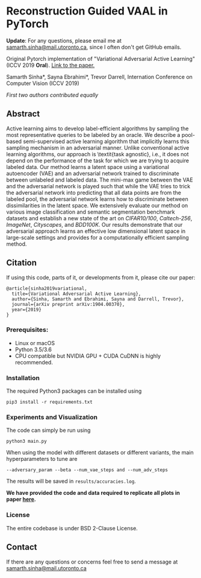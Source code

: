 # Reconstruction Guided VAAL in PyTorch

**Update**: For any questions, please email me at samarth.sinha@mail.utoronto.ca, since I often don't get GitHub emails. 

Original Pytorch implementation of "Variational Adversarial Active Learning" (ICCV 2019 **Oral**). [Link to the paper.](https://arxiv.org/abs/1904.00370)

Samarth Sinha*, Sayna Ebrahimi*, Trevor Darrell, Internation Conference on Computer Vision (ICCV 2019)

*First two authors contributed equally*


## Abstract 
Active learning aims to develop label-efficient algorithms by sampling the most representative queries to be labeled by an oracle. We describe a pool-based semi-supervised active learning algorithm that implicitly learns this sampling mechanism in an adversarial manner. Unlike conventional active learning algorithms, our approach is \textit{task agnostic}, i.e., it does not depend on the performance of the task for which we are trying to acquire labeled data. Our method learns a latent space using a variational autoencoder (VAE) and an adversarial network trained to discriminate between unlabeled and labeled data. The mini-max game between the VAE and the adversarial network is played such that while the VAE tries to trick the adversarial network into predicting that all data points are from the labeled pool, the adversarial network learns how to discriminate between dissimilarities in the latent space. We extensively evaluate our method on various image classification and semantic segmentation benchmark datasets and establish a new state of the art on *CIFAR10/100*, *Caltech-256*, *ImageNet*, *Cityscapes*, and *BDD100K*. Our results demonstrate that our adversarial approach learns an effective low dimensional latent space in large-scale settings and provides for a computationally efficient sampling method.

  
## Citation
If using this code, parts of it, or developments from it, please cite our paper:
```
@article{sinha2019variational,
  title={Variational Adversarial Active Learning},
  author={Sinha, Samarth and Ebrahimi, Sayna and Darrell, Trevor},
  journal={arXiv preprint arXiv:1904.00370},
  year={2019}
}
```

### Prerequisites:
- Linux or macOS
- Python 3.5/3.6
- CPU compatible but NVIDIA GPU + CUDA CuDNN is highly recommended.

### Installation
The required Python3 packages can be installed using 
```
pip3 install -r requirements.txt
```

### Experiments and Visualization
The code can simply be run using 
```
python3 main.py
```
When using the model with different datasets or different variants, the main hyperparameters to tune are
```
--adversary_param --beta --num_vae_steps and --num_adv_steps
```

The results will be saved in `results/accuracies.log`. 

**We have provided the code and data required to replicate all plots in paper [here](https://github.com/sinhasam/vaal/blob/master/plots/plots.ipynb).**


### License
The entire codebase is under BSD 2-Clause License.


## Contact
If there are any questions or concerns feel free to send a message at samarth.sinha@mail.utoronto.ca
